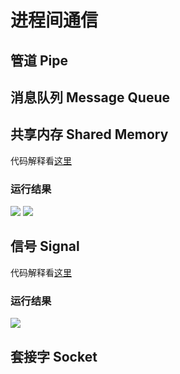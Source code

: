 # 进程间通信
## 管道 Pipe
## 消息队列 Message Queue
## 共享内存 Shared Memory
代码解释看[这里](https://dunky-z.github.io/2021/08/10/%E8%BF%9B%E7%A8%8B%E9%97%B4%E9%80%9A%E4%BF%A1%EF%BC%88IPC%EF%BC%89%E4%B9%8B%E5%85%B1%E4%BA%AB%E5%86%85%E5%AD%98-SharedMemory/)

### 运行结果

![](https://gitee.com/dominic_z/markdown_picbed/raw/master/img/20210810205816.png)
![](https://gitee.com/dominic_z/markdown_picbed/raw/master/img/20210810205830.png)

## 信号 Signal

代码解释看[这里](https://dunky-z.github.io/2021/08/11/%E8%BF%9B%E7%A8%8B%E9%97%B4%E9%80%9A%E4%BF%A1%EF%BC%88IPC%EF%BC%89%E4%B9%8B%E4%BF%A1%E5%8F%B7%EF%BC%88Signal%EF%BC%89/)

### 运行结果
![](https://gitee.com/dominic_z/markdown_picbed/raw/master/img/20210811143147.png)
## 套接字 Socket
